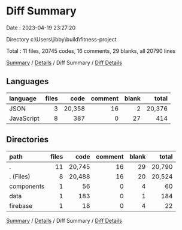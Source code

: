 # Diff Summary

Date : 2023-04-19 23:27:20

Directory c:\\Users\\jibby\\build\\fitness-project

Total : 11 files,  20745 codes, 16 comments, 29 blanks, all 20790 lines

[Summary](results.md) / [Details](details.md) / Diff Summary / [Diff Details](diff-details.md)

## Languages
| language | files | code | comment | blank | total |
| :--- | ---: | ---: | ---: | ---: | ---: |
| JSON | 3 | 20,358 | 16 | 2 | 20,376 |
| JavaScript | 8 | 387 | 0 | 27 | 414 |

## Directories
| path | files | code | comment | blank | total |
| :--- | ---: | ---: | ---: | ---: | ---: |
| . | 11 | 20,745 | 16 | 29 | 20,790 |
| . (Files) | 8 | 20,488 | 16 | 20 | 20,524 |
| components | 1 | 56 | 0 | 4 | 60 |
| data | 1 | 183 | 0 | 1 | 184 |
| firebase | 1 | 18 | 0 | 4 | 22 |

[Summary](results.md) / [Details](details.md) / Diff Summary / [Diff Details](diff-details.md)